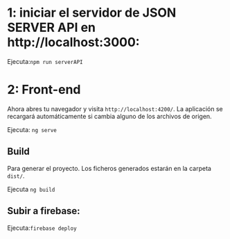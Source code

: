 # 1:  iniciar el servidor de JSON SERVER API en http://localhost:3000:

Ejecuta:`npm run serverAPI`


# 2: Front-end
   Ahora abres tu navegador y visita `http://localhost:4200/`.
   La aplicación se recargará automáticamente si cambia alguno de los archivos de origen.
 
 Ejecuta: `ng serve`

## Build
Para generar el proyecto. Los ficheros generados estarán en la carpeta `dist/`.

Ejecuta `ng build` 

## Subir a firebase:

Ejecuta:`firebase deploy`
